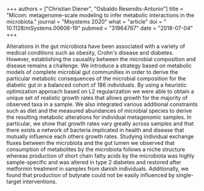+++
authors = ["Christian Diener", "Osbaldo Resendis-Antonio"]
title = "Micom: metagenome-scale modeling to infer metabolic interactions in the microbiota."
journal = "Msystems 2020"
what = "article"
doi = " 10.1128/mSystems.00606-19"
pubmed = "31964767"
date = "2018-07-04"
+++

Alterations in the gut microbiota have been associated with a variety of medical conditions such as obesity, Crohn's disease and diabetes. However, establishing the causality between the microbial composition and disease remains a challenge. We introduce a strategy based on metabolic models of complete microbial gut communities in order to derive the particular metabolic consequences of the microbial composition for the diabetic gut in a balanced cohort of 186 individuals. By using a heuristic optimization approach based on L2 regularization we were able to obtain a unique set of realistic growth rates that allows growth for the majority of observed taxa in a sample. We also integrated various additional constraints such as diet and the measured abundances of microbial species to derive the resulting metabolic alterations for individual metagenomic samples. In particular, we show that growth rates vary greatly across samples and that there exists a network of bacteria implicated in health and disease that mutually influence each others growth rates. Studying individual exchange fluxes between the microbiota and the gut lumen we observed that consumption of metabolites by the microbiota follows a niche structure whereas production of short chain fatty acids by the microbiota was highly sample-specific and was altered in type 2 diabetes and restored after metformin treatment in samples from danish individuals. Additionally, we found that production of butyrate could not be easily influenced by single-target interventions.
